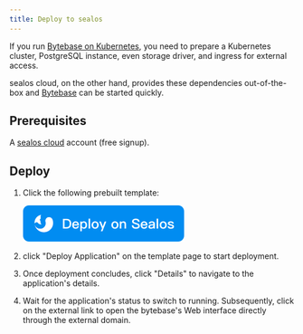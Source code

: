 ```yaml
---
title: Deploy to sealos
---
```


If you run [Bytebase on Kubernetes](/docs/get-started/self-host/#kubernetes), you need to prepare a Kubernetes cluster, PostgreSQL instance, even storage driver, and ingress for external access.

sealos cloud, on the other hand, provides these dependencies out-of-the-box and [Bytebase](https://github.com/bytebase/bytebase) can be started quickly.

## Prerequisites

A [sealos cloud](https://cloud.sealos.io) account (free signup).

## Deploy

1. Click the following prebuilt template:

   [![](https://raw.githubusercontent.com/labring-actions/templates/main/Deploy-on-Sealos.svg)](https://cloud.sealos.io/?openapp=system-template%3FtemplateName%3Dbytebase)

2. click "Deploy Application" on the template page to start deployment.
3. Once deployment concludes, click "Details" to navigate to the application's details.
4. Wait for the application's status to switch to running. Subsequently, click on the external link to open the bytebase's Web interface directly through the external domain.
